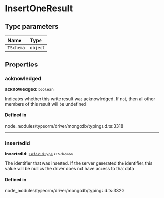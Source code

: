 # InsertOneResult

## Type parameters

| Name | Type |
| :------ | :------ |
| `TSchema` | `object` |

## Properties

### acknowledged

 **acknowledged**: `boolean`

Indicates whether this write result was acknowledged. If not, then all other members of this result will be undefined

#### Defined in

node_modules/typeorm/driver/mongodb/typings.d.ts:3318

___

### insertedId

 **insertedId**: [`InferIdType`](../index.md#inferidtype)<`TSchema`\>

The identifier that was inserted. If the server generated the identifier, this value will be null as the driver does not have access to that data

#### Defined in

node_modules/typeorm/driver/mongodb/typings.d.ts:3320
